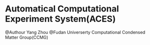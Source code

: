 Automatical Computational Experiment System(ACES)
========

@Authour Yang Zhou 
@Fudan Universerty Computational Condensed Matter Group(CCMG)

